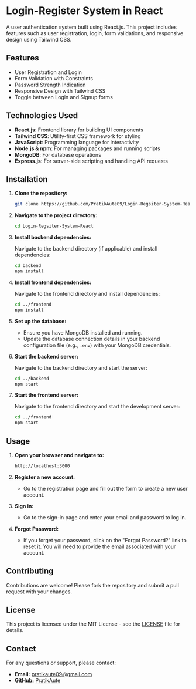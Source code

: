 # Login-Register System in React

A user authentication system built using React.js. This project includes features such as user registration, login, form validations, and responsive design using Tailwind CSS.

## Features

- User Registration and Login
- Form Validation with Constraints
- Password Strength Indication
- Responsive Design with Tailwind CSS
- Toggle between Login and Signup forms

## Technologies Used

- **React.js**: Frontend library for building UI components
- **Tailwind CSS**: Utility-first CSS framework for styling
- **JavaScript**: Programming language for interactivity
- **Node.js & npm**: For managing packages and running scripts
- **MongoDB**: For database operations
- **Express.js**: For server-side scripting and handling API requests

## Installation

1. **Clone the repository:**

    ```bash
    git clone https://github.com/PratikAute09/Login-Regsiter-System-React.git
    ```

2. **Navigate to the project directory:**

    ```bash
    cd Login-Regsiter-System-React
    ```

3. **Install backend dependencies:**

    Navigate to the backend directory (if applicable) and install dependencies:

    ```bash
    cd backend
    npm install
    ```

4. **Install frontend dependencies:**

    Navigate to the frontend directory and install dependencies:

    ```bash
    cd ../frontend
    npm install
    ```

5. **Set up the database:**

    - Ensure you have MongoDB installed and running.
    - Update the database connection details in your backend configuration file (e.g., `.env`) with your MongoDB credentials.

6. **Start the backend server:**

    Navigate to the backend directory and start the server:

    ```bash
    cd ../backend
    npm start
    ```

7. **Start the frontend server:**

    Navigate to the frontend directory and start the development server:

    ```bash
    cd ../frontend
    npm start
    ```

## Usage

1. **Open your browser and navigate to:**

    ```bash
    http://localhost:3000
    ```

2. **Register a new account:**

    - Go to the registration page and fill out the form to create a new user account.

3. **Sign in:**

    - Go to the sign-in page and enter your email and password to log in.

4. **Forgot Password:**

    - If you forget your password, click on the "Forgot Password?" link to reset it. You will need to provide the email associated with your account.

## Contributing

Contributions are welcome! Please fork the repository and submit a pull request with your changes.

## License

This project is licensed under the MIT License - see the [LICENSE](LICENSE) file for details.

## Contact

For any questions or support, please contact:

- **Email:** pratikaute09@gmail.com
- **GitHub:** [PratikAute](https://github.com/PratikAute09)

